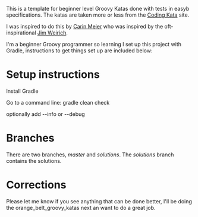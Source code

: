 This is a template for beginner level Groovy Katas done with tests in easyb specifications.  The katas are taken more or less from the [Coding Kata](http://codingkata.org) site.

I was inspired to do this by [Carin Meier](http://www.github.com/gigasquid) who was inspired by the oft-inspirational [Jim Weirich](http://www.github.com/jimweirich).  

I'm a beginner Groovy programmer so learning I set up this project with Gradle, instructions to get things set up are included below:

# Setup instructions
Install Gradle

Go to a command line:
gradle clean check

optionally add --info or --debug

# Branches

There are two branches, _master_ and _solutions_.  The _solutions_ branch contains the solutions.

# Corrections

Please let me know if you see anything that can be done better, I'll be doing the orange_belt_groovy_katas next an want to do a great job.


